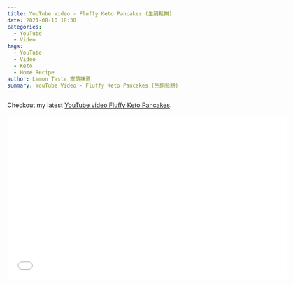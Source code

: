 ```yaml
---
title: YouTube Video - Fluffy Keto Pancakes (生酮鬆餅)
date: 2021-08-10 18:30
categories:
  - YouTube
  - Video
tags:
  - YouTube
  - Video
  - Keto
  - Home Recipe
author: Lemon Taste 寧萌味道
summary: YouTube Video - Fluffy Keto Pancakes (生酮鬆餅)
---
```


Checkout my latest [YouTube video Fluffy Keto Pancakes](https://www.youtube.com/watch?v=eLiA4xvdMsE).

<iframe src="//www.youtube.com/embed/eLiA4xvdMsE" height="375" width="640" allowfullscreen="" frameborder="0"></iframe>
